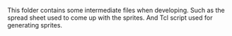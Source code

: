 This folder contains some intermediate files when developing. Such as the spread sheet used to come up with the sprites.
And Tcl script used for generating sprites.